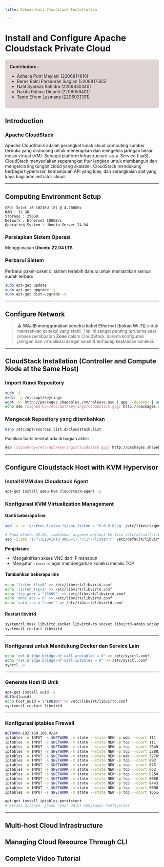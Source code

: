 ```yaml
---
title: Dokumentasi Cloudstack Installation

---
```


# Install and Configure Apache Cloudstack Private Cloud

<div style="background-color: #dfd5d4; padding: 15px; border-radius: 8px; color: #27272a;">
<b>Contributors :</b>
<ul>
  <li style="color: #27272a;">Adhelia Putri Maylani (2206814816)</li>
  <li style="color: #27272a;">Beres Bakti Parsaoran Siagian (2206817585)
</li>
  <li style="color: #27272a;">Nahl Syareza Rahidra (2206830340)</li>
  <li style="color: #27272a;">Nakita Rahma Dinanti (2206059401)</li>
  <li style="color: #27272a;">Tanto Efrem Lesmana (2206031391)</li>
</ul>
</div>


## Introduction

### Apache CloudStack

Apache CloudStack adalah perangkat lunak cloud computing sumber terbuka yang dirancang untuk menerapkan dan mengelola jaringan besar mesin virtual (VM). Sebagai platform Infrastructure-as-a-Service (IaaS), CloudStack menyediakan seperangkat fitur lengkap untuk membangun dan mengelola lingkungan cloud yang skalabel. CloudStack mendukung berbagai hypervisor, kemampuan API yang luas, dan serangkaian alat yang kaya bagi administrator cloud.

---

## Computing Environment Setup
```
CPU: Intel i5-10210U (8) @ 4.200GHz
RAM : 32 GB
Storage : 250GB
Network : Ethernet 100GB/s
Operating System : Ubuntu Server 24.04
```

### Persiapkan Sistem Operasi

Menggunakan **Ubuntu 22.04 LTS**

### Perbarui Sistem

Perbarui paket-paket di sistem terlebih dahulu untuk memastikan semua sudah terbaru:

```bash
sudo apt-get update
sudo apt-get upgrade -y
sudo apt-get dist-upgrade -y
```

---

## Configure Network

> ⚠️ **WAJIB menggunakan koneksi kabel Ethernet (bukan Wi-Fi)** untuk memastikan koneksi yang stabil. Hal ini sangat penting terutama saat proses pembuatan **Zone** dalam CloudStack, karena konfigurasi jaringan dan virtualisasi sangat sensitif terhadap kestabilan koneksi.

---

## CloudStack Installation (Controller and Compute Node at the Same Host)

### Import Kunci Repository

```bash
sudo -i
mkdir -p /etc/apt/keyrings 
wget -O- http://packages.shapeblue.com/release.asc | gpg --dearmor | sudo tee /etc/apt/keyrings/cloudstack.gpg > /dev/null
echo deb [signed-by=/etc/apt/keyrings/cloudstack.gpg] http://packages.shapeblue.com/cloudstack/upstream/debian/4.18 / > /etc/apt/sources.list.d/cloudstack.list
```

### Mengecek Repository yang ditambahkan

```bash
nano /etc/apt/sources.list.d/cloudstack.list
```

Pastikan baris berikut ada di bagian akhir:

```bash
deb [signed-by=/etc/apt/keyrings/cloudstack.gpg] http://packages.shapeblue.com/cloudstack/upstream/debian/4.18 /
```

---

## Configure Cloudstack Host with KVM Hypervisor

### Install KVM dan Cloudstack Agent

```bash
apt-get install qemu-kvm cloudstack-agent -y
```

### Konfigurasi KVM Virtualization Management

#### Ganti beberapa line

```bash
sed -i -e 's/\#vnc_listen.*$/vnc_listen = "0.0.0.0"/g' /etc/libvirt/qemu.conf

# Pada Ubuntu 22.04, tambahkan argumen berikut ke file /etc/default/libvirtd
sed -i.bak 's/^\(LIBVIRTD_ARGS=\).*/\1"--listen"/' /etc/default/libvirtd
```

**Penjelasan**:

* Mengaktifkan akses VNC dari IP manapun
* Mengatur `libvirtd` agar mendengarkan koneksi melalui TCP

#### Tambahkan beberapa line

```bash
echo 'listen_tls=0' >> /etc/libvirt/libvirtd.conf
echo 'listen_tcp=1' >> /etc/libvirt/libvirtd.conf
echo 'tcp_port = "16509"' >> /etc/libvirt/libvirtd.conf
echo 'mdns_adv = 0' >> /etc/libvirt/libvirtd.conf
echo 'auth_tcp = "none"' >> /etc/libvirt/libvirtd.conf
```

#### Restart libvirtd

```bash
systemctl mask libvirtd.socket libvirtd-ro.socket libvirtd-admin.socket libvirtd-tls.socket libvirtd-tcp.socket
systemctl restart libvirtd
```

---

### Konfigurasi untuk Mendukung Docker dan Service Lain

```bash
echo "net.bridge.bridge-nf-call-arptables = 0" >> /etc/sysctl.conf
echo "net.bridge.bridge-nf-call-iptables = 0" >> /etc/sysctl.conf
sysctl -p
```

---

### Generate Host ID Unik

```bash
apt-get install uuid -y
UUID=$(uuid)
echo host_uuid = \"$UUID\" >> /etc/libvirt/libvirtd.conf
systemctl restart libvirtd
```

---

### Konfigurasi Iptables Firewall

```bash
NETWORK=192.168.106.0/24
iptables -A INPUT -s $NETWORK -m state --state NEW -p udp --dport 111 -j ACCEPT
iptables -A INPUT -s $NETWORK -m state --state NEW -p tcp --dport 111 -j ACCEPT
iptables -A INPUT -s $NETWORK -m state --state NEW -p tcp --dport 2049 -j ACCEPT
iptables -A INPUT -s $NETWORK -m state --state NEW -p tcp --dport 32803 -j ACCEPT
iptables -A INPUT -s $NETWORK -m state --state NEW -p udp --dport 32769 -j ACCEPT
iptables -A INPUT -s $NETWORK -m state --state NEW -p tcp --dport 892 -j ACCEPT
iptables -A INPUT -s $NETWORK -m state --state NEW -p tcp --dport 875 -j ACCEPT
iptables -A INPUT -s $NETWORK -m state --state NEW -p tcp --dport 662 -j ACCEPT
iptables -A INPUT -s $NETWORK -m state --state NEW -p tcp --dport 8250 -j ACCEPT
iptables -A INPUT -s $NETWORK -m state --state NEW -p tcp --dport 8080 -j ACCEPT
iptables -A INPUT -s $NETWORK -m state --state NEW -p tcp --dport 8443 -j ACCEPT
iptables -A INPUT -s $NETWORK -m state --state NEW -p tcp --dport 9090 -j ACCEPT
iptables -A INPUT -s $NETWORK -m state --state NEW -p tcp --dport 16514 -j ACCEPT

apt-get install iptables-persistent
# Ketika ditanya, jawab "yes" untuk menyimpan konfigurasi
```

---

## Multi-host Cloud Infrastructure

## Managing Cloud Resource Through CLI

## Complete Video Tutorial